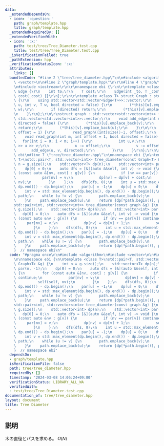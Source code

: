 ```yaml
---
data:
  _extendedDependsOn:
  - icon: ':question:'
    path: graph/template.hpp
    title: graph/template.hpp
  _extendedRequiredBy: []
  _extendedVerifiedWith:
  - icon: ':x:'
    path: test/tree/Tree_Diameter.test.cpp
    title: test/tree/Tree_Diameter.test.cpp
  _isVerificationFailed: true
  _pathExtension: hpp
  _verificationStatusIcon: ':x:'
  attributes:
    links: []
  bundledCode: "#line 2 \"tree/tree_diameter.hpp\"\n\n#include <algorithm>\n#include\
    \ <vector>\n\n#line 2 \"graph/template.hpp\"\n\r\n#line 4 \"graph/template.hpp\"\
    \n#include <iostream>\r\n\r\nnamespace ebi {\r\n\r\ntemplate <class T> struct\
    \ Edge {\r\n    int to;\r\n    T cost;\r\n    Edge(int _to, T _cost = 1) : to(_to),\
    \ cost(_cost) {}\r\n};\r\n\r\ntemplate <class T> struct Graph : std::vector<std::vector<Edge<T>>>\
    \ {\r\n    using std::vector<std::vector<Edge<T>>>::vector;\r\n    void add_edge(int\
    \ u, int v, T w, bool directed = false) {\r\n        (*this)[u].emplace_back(v,\
    \ w);\r\n        if (directed) return;\r\n        (*this)[v].emplace_back(u, w);\r\
    \n    }\r\n};\r\n\r\nstruct graph : std::vector<std::vector<int>> {\r\n    using\
    \ std::vector<std::vector<int>>::vector;\r\n    void add_edge(int u, int v, bool\
    \ directed = false) {\r\n        (*this)[u].emplace_back(v);\r\n        if (directed)\
    \ return;\r\n        (*this)[v].emplace_back(u);\r\n    }\r\n\r\n    void read_tree(int\
    \ offset = 1) {\r\n        read_graph((int)size()-1, offset);\r\n    }\r\n\r\n\
    \    void read_graph(int m, int offset = 1, bool directed = false) {\r\n     \
    \   for(int i = 0; i < m; i++) {\r\n            int u,v;\r\n            std::cin\
    \ >> u >> v;\r\n            u -= offset;\r\n            v -= offset;\r\n     \
    \       add_edge(u, v, directed);\r\n        }\r\n    }\r\n};\r\n\r\n}  // namespace\
    \ ebi\n#line 7 \"tree/tree_diameter.hpp\"\n\nnamespace ebi {\n\ntemplate <class\
    \ T>\nstd::pair<T, std::vector<int>> tree_diameter(const Graph<T> &g) {\n    int\
    \ n = g.size();\n    std::vector<T> dp(n);\n    std::vector<int> par(n, -1);\n\
    \    dp[0] = 0;\n    auto dfs = [&](auto &&self, int v) -> void {\n        for\
    \ (const auto &[nv, cost] : g[v]) {\n            if (nv == par[v]) continue;\n\
    \            par[nv] = v;\n            dp[nv] = dp[v] + cost;\n            self(self,\
    \ nv);\n        }\n    };\n    dfs(dfs, 0);\n    int u = std::max_element(dp.begin(),\
    \ dp.end()) - dp.begin();\n    par[u] = -1;\n    dp[u] = 0;\n    dfs(dfs, u);\n\
    \    int v = std::max_element(dp.begin(), dp.end()) - dp.begin();\n    std::vector<int>\
    \ path;\n    while (u != v) {\n        path.emplace_back(v);\n        v = par[v];\n\
    \    }\n    path.emplace_back(u);\n    return {dp[*path.begin()], path};\n}\n\n\
    std::pair<int, std::vector<int>> tree_diameter(const graph &g) {\n    int n =\
    \ g.size();\n    std::vector<int> dp(n);\n    std::vector<int> par(n, -1);\n \
    \   dp[0] = 0;\n    auto dfs = [&](auto &&self, int v) -> void {\n        for\
    \ (const auto &nv : g[v]) {\n            if (nv == par[v]) continue;\n       \
    \     par[nv] = v;\n            dp[nv] = dp[v] + 1;\n            self(self, nv);\n\
    \        }\n    };\n    dfs(dfs, 0);\n    int u = std::max_element(dp.begin(),\
    \ dp.end()) - dp.begin();\n    par[u] = -1;\n    dp[u] = 0;\n    dfs(dfs, u);\n\
    \    int v = std::max_element(dp.begin(), dp.end()) - dp.begin();\n    std::vector<int>\
    \ path;\n    while (u != v) {\n        path.emplace_back(v);\n        v = par[v];\n\
    \    }\n    path.emplace_back(u);\n    return {dp[*path.begin()], path};\n}\n\n\
    }  // namespace ebi\n"
  code: "#pragma once\n\n#include <algorithm>\n#include <vector>\n\n#include \"../graph/template.hpp\"\
    \n\nnamespace ebi {\n\ntemplate <class T>\nstd::pair<T, std::vector<int>> tree_diameter(const\
    \ Graph<T> &g) {\n    int n = g.size();\n    std::vector<T> dp(n);\n    std::vector<int>\
    \ par(n, -1);\n    dp[0] = 0;\n    auto dfs = [&](auto &&self, int v) -> void\
    \ {\n        for (const auto &[nv, cost] : g[v]) {\n            if (nv == par[v])\
    \ continue;\n            par[nv] = v;\n            dp[nv] = dp[v] + cost;\n  \
    \          self(self, nv);\n        }\n    };\n    dfs(dfs, 0);\n    int u = std::max_element(dp.begin(),\
    \ dp.end()) - dp.begin();\n    par[u] = -1;\n    dp[u] = 0;\n    dfs(dfs, u);\n\
    \    int v = std::max_element(dp.begin(), dp.end()) - dp.begin();\n    std::vector<int>\
    \ path;\n    while (u != v) {\n        path.emplace_back(v);\n        v = par[v];\n\
    \    }\n    path.emplace_back(u);\n    return {dp[*path.begin()], path};\n}\n\n\
    std::pair<int, std::vector<int>> tree_diameter(const graph &g) {\n    int n =\
    \ g.size();\n    std::vector<int> dp(n);\n    std::vector<int> par(n, -1);\n \
    \   dp[0] = 0;\n    auto dfs = [&](auto &&self, int v) -> void {\n        for\
    \ (const auto &nv : g[v]) {\n            if (nv == par[v]) continue;\n       \
    \     par[nv] = v;\n            dp[nv] = dp[v] + 1;\n            self(self, nv);\n\
    \        }\n    };\n    dfs(dfs, 0);\n    int u = std::max_element(dp.begin(),\
    \ dp.end()) - dp.begin();\n    par[u] = -1;\n    dp[u] = 0;\n    dfs(dfs, u);\n\
    \    int v = std::max_element(dp.begin(), dp.end()) - dp.begin();\n    std::vector<int>\
    \ path;\n    while (u != v) {\n        path.emplace_back(v);\n        v = par[v];\n\
    \    }\n    path.emplace_back(u);\n    return {dp[*path.begin()], path};\n}\n\n\
    }  // namespace ebi"
  dependsOn:
  - graph/template.hpp
  isVerificationFile: false
  path: tree/tree_diameter.hpp
  requiredBy: []
  timestamp: '2024-03-08 14:06:24+09:00'
  verificationStatus: LIBRARY_ALL_WA
  verifiedWith:
  - test/tree/Tree_Diameter.test.cpp
documentation_of: tree/tree_diameter.hpp
layout: document
title: Tree Diameter
---
```


## 説明

木の直径とパスを求める。 $O(N)$